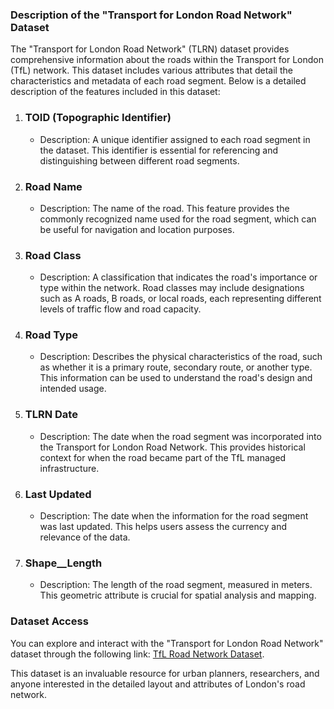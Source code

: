 ### Description of the "Transport for London Road Network" Dataset

The "Transport for London Road Network" (TLRN) dataset provides comprehensive information about the roads within the Transport for London (TfL) network. This dataset includes various attributes that detail the characteristics and metadata of each road segment. Below is a detailed description of the features included in this dataset:

1. ### TOID (Topographic Identifier)
   - Description: A unique identifier assigned to each road segment in the dataset. This identifier is essential for referencing and distinguishing between different road segments.

2. ### Road Name
   - Description: The name of the road. This feature provides the commonly recognized name used for the road segment, which can be useful for navigation and location purposes.


3. ### Road Class
   - Description: A classification that indicates the road's importance or type within the network. Road classes may include designations such as A roads, B roads, or local roads, each representing different levels of traffic flow and road capacity.


4. ### Road Type
   - Description: Describes the physical characteristics of the road, such as whether it is a primary route, secondary route, or another type. This information can be used to understand the road's design and intended usage.


5. ### TLRN Date
   - Description: The date when the road segment was incorporated into the Transport for London Road Network. This provides historical context for when the road became part of the TfL managed infrastructure.


6. ### Last Updated
   - Description: The date when the information for the road segment was last updated. This helps users assess the currency and relevance of the data.


7. ### Shape__Length
   - Description: The length of the road segment, measured in meters. This geometric attribute is crucial for spatial analysis and mapping.


### Dataset Access

You can explore and interact with the "Transport for London Road Network" dataset through the following link: [TfL Road Network Dataset](https://gis-tfl.opendata.arcgis.com/datasets/TfL::transport-for-london-road-network-tlrn-1/explore?showTable=true).

This dataset is an invaluable resource for urban planners, researchers, and anyone interested in the detailed layout and attributes of London's road network.


